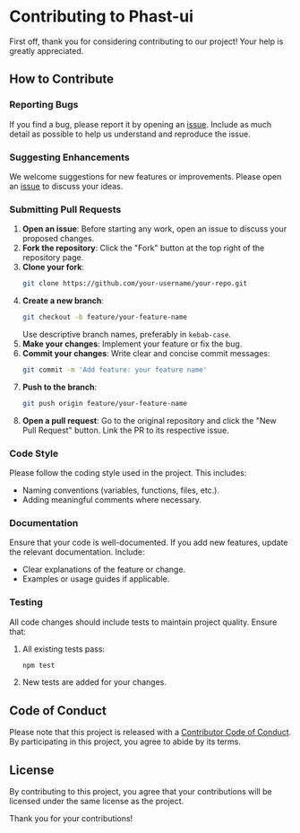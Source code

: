 # Contributing to Phast-ui

First off, thank you for considering contributing to our project! Your help is greatly appreciated.

## How to Contribute

### Reporting Bugs

If you find a bug, please report it by opening an [issue](https://github.com/Phastboy/phast-ui/issues). Include as much detail as possible to help us understand and reproduce the issue.

### Suggesting Enhancements

We welcome suggestions for new features or improvements. Please open an [issue](https://github.com/Phastboy/phast-ui/issues) to discuss your ideas.

### Submitting Pull Requests

1. **Open an issue**: Before starting any work, open an issue to discuss your proposed changes.
2. **Fork the repository**: Click the "Fork" button at the top right of the repository page.
3. **Clone your fork**: 
   ```bash
   git clone https://github.com/your-username/your-repo.git
   ```
4. **Create a new branch**: 
   ```bash
   git checkout -b feature/your-feature-name
   ```
   Use descriptive branch names, preferably in `kebab-case`.
5. **Make your changes**: Implement your feature or fix the bug.
6. **Commit your changes**: Write clear and concise commit messages:
   ```bash
   git commit -m 'Add feature: your feature name'
   ```
7. **Push to the branch**: 
   ```bash
   git push origin feature/your-feature-name
   ```
8. **Open a pull request**: Go to the original repository and click the "New Pull Request" button. Link the PR to its respective issue.

### Code Style

Please follow the coding style used in the project. This includes:
- Naming conventions (variables, functions, files, etc.).
- Adding meaningful comments where necessary.

### Documentation

Ensure that your code is well-documented. If you add new features, update the relevant documentation. Include:
- Clear explanations of the feature or change.
- Examples or usage guides if applicable.

### Testing

All code changes should include tests to maintain project quality. Ensure that:
1. All existing tests pass: 
   ```bash
   npm test
   ```
2. New tests are added for your changes. 

## Code of Conduct

Please note that this project is released with a [Contributor Code of Conduct](CODE_OF_CONDUCT.md). By participating in this project, you agree to abide by its terms.

## License

By contributing to this project, you agree that your contributions will be licensed under the same license as the project.

Thank you for your contributions!
